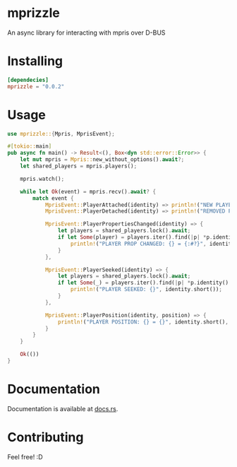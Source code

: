 # mprizzle

An async library for interacting with mpris over D-BUS

# Installing

```toml
[dependecies]
mprizzle = "0.0.2"
```

# Usage

```rust
use mprizzle::{Mpris, MprisEvent};

#[tokio::main]
pub async fn main() -> Result<(), Box<dyn std::error::Error>> {
    let mut mpris = Mpris::new_without_options().await?;
    let shared_players = mpris.players();

    mpris.watch();

    while let Ok(event) = mpris.recv().await? {
        match event {
            MprisEvent::PlayerAttached(identity) => println!("NEW PLAYER = {}", identity.short()),
            MprisEvent::PlayerDetached(identity) => println!("REMOVED PLAYER = {}", identity.short()),

            MprisEvent::PlayerPropertiesChanged(identity) => {
                let players = shared_players.lock().await;
                if let Some(player) = players.iter().find(|p| *p.identity() == identity) {
                    println!("PLAYER PROP CHANGED: {} = {:#?}", identity.short(), player.metadata().await?);
                }
            },

            MprisEvent::PlayerSeeked(identity) => {
                let players = shared_players.lock().await;
                if let Some(_) = players.iter().find(|p| *p.identity() == identity) {
                    println!("PLAYER SEEKED: {}", identity.short());
                }
            },

            MprisEvent::PlayerPosition(identity, position) => {
                println!("PLAYER POSITION: {} = {}", identity.short(), position.as_secs());
            }
        }
    }

    Ok(())
}
```

# Documentation

Documentation is available at [docs.rs](https://docs.rs/mprizzle/latest/mprizzle/).

# Contributing

Feel free! :D
